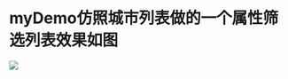 # myDemo仿照城市列表做的一个属性筛选列表效果如图
![](https://github.com/bitchtoy/list/app/src/main/res/drawable/demo.png)

